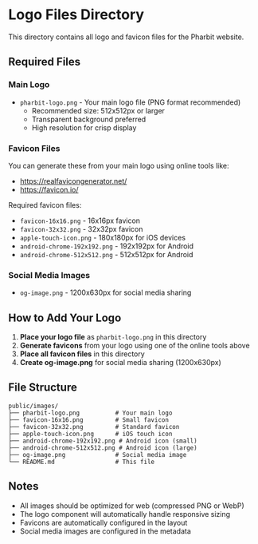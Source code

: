 # Logo Files Directory

This directory contains all logo and favicon files for the Pharbit website.

## Required Files

### Main Logo
- `pharbit-logo.png` - Your main logo file (PNG format recommended)
  - Recommended size: 512x512px or larger
  - Transparent background preferred
  - High resolution for crisp display

### Favicon Files
You can generate these from your main logo using online tools like:
- https://realfavicongenerator.net/
- https://favicon.io/

Required favicon files:
- `favicon-16x16.png` - 16x16px favicon
- `favicon-32x32.png` - 32x32px favicon
- `apple-touch-icon.png` - 180x180px for iOS devices
- `android-chrome-192x192.png` - 192x192px for Android
- `android-chrome-512x512.png` - 512x512px for Android

### Social Media Images
- `og-image.png` - 1200x630px for social media sharing

## How to Add Your Logo

1. **Place your logo file** as `pharbit-logo.png` in this directory
2. **Generate favicons** from your logo using one of the online tools above
3. **Place all favicon files** in this directory
4. **Create og-image.png** for social media sharing (1200x630px)

## File Structure
```
public/images/
├── pharbit-logo.png          # Your main logo
├── favicon-16x16.png         # Small favicon
├── favicon-32x32.png         # Standard favicon
├── apple-touch-icon.png      # iOS touch icon
├── android-chrome-192x192.png # Android icon (small)
├── android-chrome-512x512.png # Android icon (large)
├── og-image.png              # Social media image
└── README.md                 # This file
```

## Notes
- All images should be optimized for web (compressed PNG or WebP)
- The logo component will automatically handle responsive sizing
- Favicons are automatically configured in the layout
- Social media images are configured in the metadata